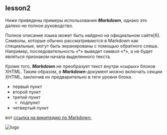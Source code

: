 ## lesson2
 
Ниже приведены примеры использования ***Markdown***,
однако это далеко не полное руководство.


Полное описание языка может быть найдено на официальном сайте[6].
Символы, которые обычно рассматриваются в Markdown как специальные,
могут быть экранированы с помощью обратного слеша.
Например, последовательность «\*» выведет символ «*»,
а не будет являться признаком начала выделенного текста.<br/>

Кроме того, ***Markdown*** не преобразует текст внутри «сырых» блоков XHTML. 
Таким образом, в ___Markdown___-документ можно включать секции XHTML,
заключив их предварительно в теги уровня блока.

* первый пункт
* второй пункт
* третий пункт
  * подпункт
* четвертый пункт

вот [ссылка на википедию по Markdown:](https://ru.wikipedia.org/wiki/Markdown#cite_note-6)

![logo](https://upload.wikimedia.org/wikipedia/commons/thumb/4/48/Markdown-mark.svg/1024px-Markdown-mark.svg.png)